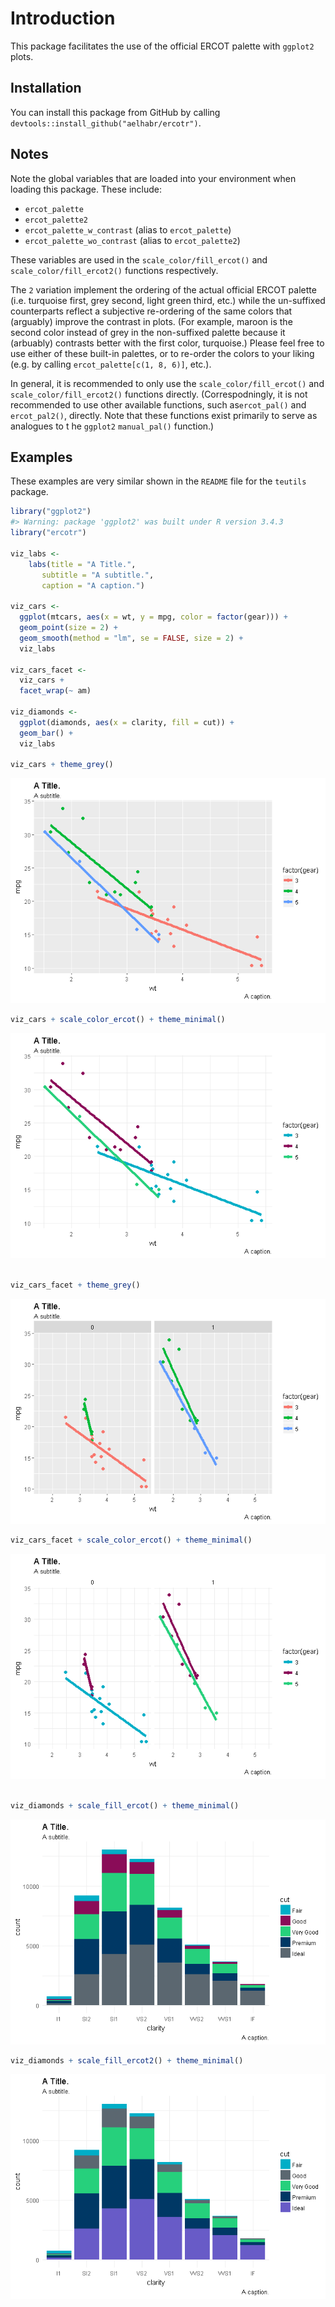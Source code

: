 
Introduction
============

This package facilitates the use of the official ERCOT palette with `ggplot2` plots.

Installation
------------

You can install this package from GitHub by calling `devtools::install_github("aelhabr/ercotr")`.

Notes
-----

Note the global variables that are loaded into your environment when loading this package. These include:

-   `ercot_palette`
-   `ercot_palette2`
-   `ercot_palette_w_contrast` (alias to `ercot_palette`)
-   `ercot_palette_wo_contrast` (alias to `ercot_palette2`)

These variables are used in the `scale_color/fill_ercot()` and `scale_color/fill_ercot2()` functions respectively.

The `2` variation implement the ordering of the actual official ERCOT palette (i.e. turquoise first, grey second, light green third, etc.) while the un-suffixed counterparts reflect a subjective re-ordering of the same colors that (arguably) improve the contrast in plots. (For example, maroon is the second color instead of grey in the non-suffixed palette because it (arbuably) contrasts better with the first color, turquoise.) Please feel free to use either of these built-in palettes, or to re-order the colors to your liking (e.g. by calling `ercot_palette[c(1, 8, 6)]`, etc.).

In general, it is recommended to only use the `scale_color/fill_ercot()` and `scale_color/fill_ercot2()` functions directly. (Correspodningly, it is not recommended to use other available functions, such as`ercot_pal()` and `ercot_pal2()`, directly. Note that these functions exist primarily to serve as analogues to t he `ggplot2` `manual_pal()` function.)

Examples
--------

These examples are very similar shown in the `README` file for the `teutils` package.

``` r
library("ggplot2")
#> Warning: package 'ggplot2' was built under R version 3.4.3
library("ercotr")

viz_labs <-
    labs(title = "A Title.",
       subtitle = "A subtitle.",
       caption = "A caption.")

viz_cars <-
  ggplot(mtcars, aes(x = wt, y = mpg, color = factor(gear))) +
  geom_point(size = 2) +
  geom_smooth(method = "lm", se = FALSE, size = 2) +
  viz_labs

viz_cars_facet <-
  viz_cars +
  facet_wrap(~ am)

viz_diamonds <-
  ggplot(diamonds, aes(x = clarity, fill = cut)) +
  geom_bar() +
  viz_labs

viz_cars + theme_grey()
```

![](README_files/README-unnamed-chunk-2-1.png)

``` r
viz_cars + scale_color_ercot() + theme_minimal()
```

![](README_files/README-unnamed-chunk-2-2.png)

``` r

viz_cars_facet + theme_grey()
```

![](README_files/README-unnamed-chunk-2-3.png)

``` r
viz_cars_facet + scale_color_ercot() + theme_minimal()
```

![](README_files/README-unnamed-chunk-2-4.png)

``` r

viz_diamonds + scale_fill_ercot() + theme_minimal()
```

![](README_files/README-unnamed-chunk-2-5.png)

``` r
viz_diamonds + scale_fill_ercot2() + theme_minimal()
```

![](README_files/README-unnamed-chunk-2-6.png)

